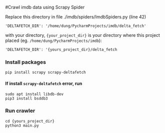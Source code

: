 #Crawl imdb data using Scrapy Spider

Replace this directory in file ./imdb/spiders/ImdbSpiders.py (line 42)

```
'DELTAFETCH_DIR': '/home/dung/PycharmProjects/imdb/delta_fetch'
```

with your directory, ```{your_project_dir}``` is your directory where this project placed (eg. ```/home/dung/PycharmProjects/imdb```):

```
'DELTAFETCH_DIR': '{yours_project_dir}/delta_fetch
```

### Install packages

```
pip install scrapy scrapy-deltafetch
```

#### If install ```scrapy-deltafetch``` error, run 

```
sudo apt install libdb-dev
pip3 install bsddb3
```

### Run crawler

```
cd {yours_project_dir}
python3 main.py
```